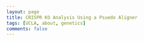 ```yaml
---
layout: page
title: CRISPR KO Analysis Using a Psuedo Aligner
tags: [UCLA, about, genetics]
comments: false
---
```

